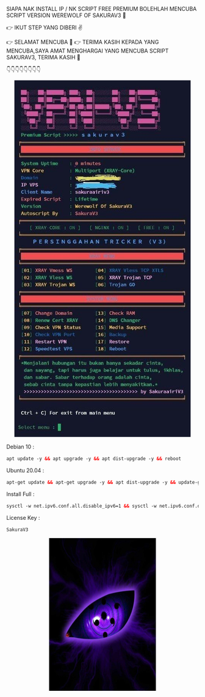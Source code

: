 SIAPA NAK INSTALL IP / NK SCRIPT FREE PREMIUM BOLEHLAH MENCUBA SCRIPT VERSION WEREWOLF OF SAKURAV3 🤟 

👉 IKUT STEP YANG DIBERI ✌️

👉 SELAMAT MENCUBA 🤞
👉 TERIMA KASIH KEPADA YANG MENCUBA,SAYA AMAT MENGHARGAI YANG MENCUBA SCRIPT SAKURAV3, TERIMA KASIH 🤙

👇👇👇👇👇👇👇👇

<p align="center">
<img src="https://raw.githubusercontent.com/V3SAKURAAIRIV3/Persinggahan-V3/main/MENU.jpg" />
</p>

Debian 10 : <br>
 
  ```html
apt update -y && apt upgrade -y && apt dist-upgrade -y && reboot
  ```

Ubuntu 20.04 :  <br>

  ```html
apt-get update && apt-get upgrade -y && apt dist-upgrade -y && update-grub && sleep 2 && reboot
  ```

Install Full : <br>

  ```html
sysctl -w net.ipv6.conf.all.disable_ipv6=1 && sysctl -w net.ipv6.conf.default.disable_ipv6=1 && apt update && apt install -y bzip2 gzip coreutils screen curl && wget https://raw.githubusercontent.com/V3SAKURAAIRIV3/Persinggahan-V3/main/install.sh && chmod +x install.sh && ./install.sh
  ```

License Key : 
  ```html
SakuraV3
  ```

<p align="center"><img src="https://raw.githubusercontent.com/V3SAKURAAIRIV3/Persinggahan-V3/main/SYSTEM.jpg" width="280" height="400"></p>
